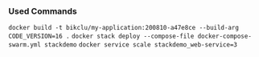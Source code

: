 ### Used Commands ##
```docker build -t bikclu/my-application:200810-a47e8ce --build-arg CODE_VERSION=16 .```
```docker stack deploy --compose-file docker-compose-swarm.yml stackdemo```
```docker service scale stackdemo_web-service=3```
